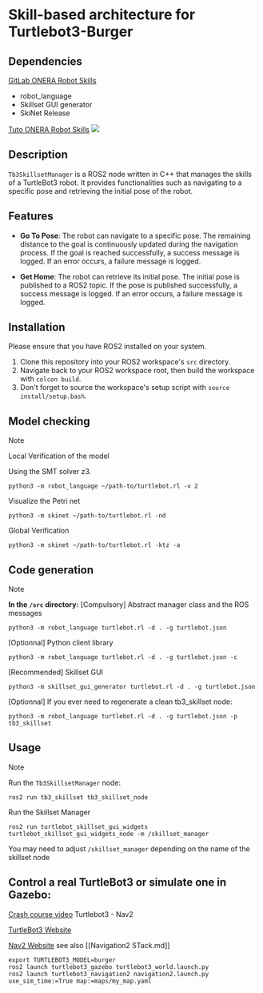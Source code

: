# Skill-based architecture for Turtlebot3-Burger 

## Dependencies

[GitLab ONERA Robot Skills](https://gitlab.com/groups/onera-robot-skills)
- robot_language
- Skillset GUI generator
- SkiNet Release

[Tuto ONERA Robot Skills](https://onera-robot-skills.gitlab.io/introduction.html)
![](https://onera-robot-skills.gitlab.io/_images/intro.png)

## Description

`Tb3SkillsetManager` is a ROS2 node written in C++ that manages the skills of a TurtleBot3 robot. It provides functionalities such as navigating to a specific pose and retrieving the initial pose of the robot.

## Features

- **Go To Pose**: The robot can navigate to a specific pose. The remaining distance to the goal is continuously updated during the navigation process. If the goal is reached successfully, a success message is logged. If an error occurs, a failure message is logged.

- **Get Home**: The robot can retrieve its initial pose. The initial pose is published to a ROS2 topic. If the pose is published successfully, a success message is logged. If an error occurs, a failure message is logged.

## Installation

Please ensure that you have ROS2 installed on your system.

1. Clone this repository into your ROS2 workspace's `src` directory.
2. Navigate back to your ROS2 workspace root, then build the workspace with `colcon build`.
3. Don't forget to source the workspace's setup script with `source install/setup.bash`.


## Model checking
> [!note] 
> Local Verification of the model
>
> Using the SMT solver z3.
> ```
> python3 -m robot_language ~/path-to/turtlebot.rl -v 2
> ```
> Visualize the Petri net 
> ```
> python3 -m skinet ~/path-to/turtlebot.rl -nd
> ```
> Global Verification
> ```
> python3 -m skinet ~/path-to/turtlebot.rl -ktz -a
> ```

## Code generation

>[!note] 
>**In the  `/src` directory:**
>[Compulsory] Abstract manager class and the ROS messages
>```
>python3 -m robot_language turtlebot.rl -d . -g turtlebot.json
>```
>[Optionnal] Python client library
>```
>python3 -m robot_language turtlebot.rl -d . -g turtlebot.json -c
>```
>[Recommended] Skillset GUI
>```
>python3 -m skillset_gui_generator turtlebot.rl -d . -g turtlebot.json
>```
>[Optionnal] If you ever need to regenerate a clean tb3_skillset node: 
>```
> python3 -m robot_language turtlebot.rl -d . -g turtlebot.json -p tb3_skillset
> ```

## Usage
>[!note] 
>Run the `Tb3SkillsetManager` node:
>```
>ros2 run tb3_skillset tb3_skillset_node
>```
>Run the Skillset Manager
>```
>ros2 run turtlebot_skillset_gui_widgets turtlebot_skillset_gui_widgets_node -m /skillset_manager
>```
>You may need to adjust `/skillset_manager` depending on the name of the skillset node 

## Control a real TurtleBot3 or simulate one in Gazebo: 
[Crash course video](https://www.youtube.com/watch?v=idQb2pB-h2Q) Turtlebot3 - Nav2

[TurtleBot3 Website](https://emanual.robotis.com/docs/en/platform/turtlebot3/learn/#learn)

[Nav2 Website](https://navigation.ros.org/index.html) see also [[Navigation2 STack.md]]

```
export TURTLEBOT3_MODEL=burger
ros2 launch turtlebot3_gazebo turtlebot3_world.launch.py
ros2 launch turtlebot3_navigation2 navigation2.launch.py use_sim_time:=True map:=maps/my_map.yaml
```
